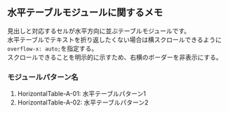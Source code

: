 ## 水平テーブルモジュールに関するメモ
見出しと対応するセルが水平方向に並ぶテーブルモジュールです。  
水平テーブルでテキストを折り返したくない場合は横スクロールできるように`overflow-x: auto;`を指定する。  
スクロールできることを明示的に示すため、右横のボーダーを非表示にする。


### モジュールパターン名
1. HorizontalTable-A-01: 水平テーブルパターン1
2. HorizontalTable-A-02: 水平テーブルパターン2
